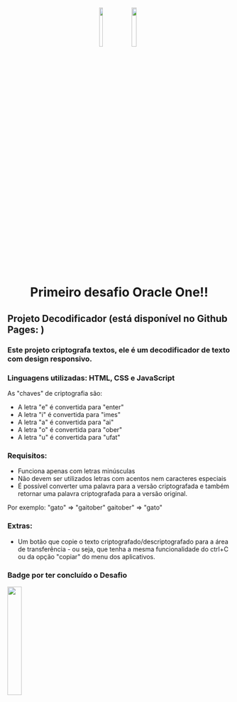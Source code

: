 <h1 align="center">
    
<p align="center">
<img src= "https://github.com/user-attachments/assets/972a68e2-54ab-4571-a7b0-fb7b1c179fa5" width="12%" height="15%"/>
<img src= "https://github.com/user-attachments/assets/3071fc46-505f-4f87-900e-2646877dea96" width="15%" height="15%"/>

<h1 align="center"><b>Primeiro desafio Oracle One!! </b></h1>


<p align="center"> 



## Projeto Decodificador (está disponível no Github Pages: )

### Este projeto criptografa textos, ele é um decodificador de texto com design responsivo.
### Linguagens utilizadas: HTML, CSS e JavaScript

As "chaves" de criptografia são:
* A letra "e" é convertida para "enter"
* A letra "i" é convertida para "imes"
* A letra "a" é convertida para "ai"
* A letra "o" é convertida para "ober"
* A letra "u" é convertida para "ufat"

### Requisitos:
* Funciona apenas com letras minúsculas
* Não devem ser utilizados letras com acentos nem caracteres especiais
* É possível converter uma palavra para a versão criptografada e também retornar uma palavra criptografada para a versão original.

Por exemplo:
"gato" => "gaitober"
gaitober" => "gato"


### Extras:
* Um botão que copie o texto criptografado/descriptografado para a área de transferência - ou seja, que tenha a mesma funcionalidade do ctrl+C ou da opção "copiar" do menu dos aplicativos.

### Badge por ter concluído o Desafio
<img src="https://github.com/user-attachments/assets/21df7b43-5ed1-457d-aed6-871490146fe2" width="25%" height="25%"/>
